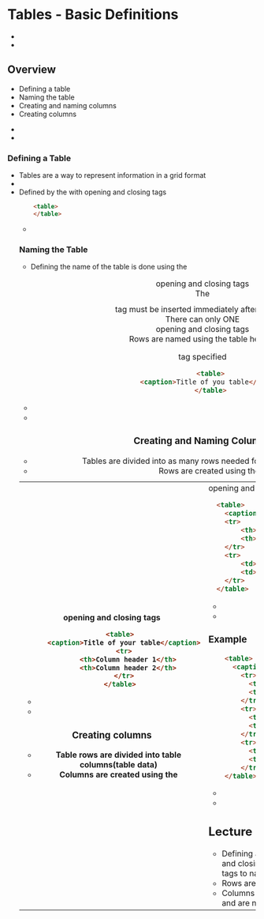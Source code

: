 # Tables - Basic Definitions


-
-
## Overview
* Defining a table
* Naming the table
* Creating and naming columns
* Creating columns



-
-
### Defining a Table
* Tables are a way to represent information in a grid format
*
* Defined by the <table> with opening and closing tags

```html
    <table>
    </table>
```


-
### Naming the Table
* Defining the name of the table is done using the <caption> opening and closing tags
* The <caption> tag must be inserted immediately after the <table> tags
* There can only ONE <caption> tag specified

```html
    <table>
      <caption>Title of you table</caption>
    </table>
```


-
-
### Creating and Naming Columns
* Tables are divided into as many rows needed for your data purposes
* Rows are created using the <tr> opening and closing tags
* Rows are named using the table header <th> opening and closing tags

```html
    <table>
      <caption>Title of your table</caption>
      <tr>
        <th>Column header 1</th>
        <th>Column header 2</th>
      </tr>
    </table>
```

-
-
### Creating columns
* Table rows are divided into table columns(table data)
* Columns are created using the <td> opening and closing tags

```html
  <table>
    <caption>Title of your table</caption>
    <tr>
        <th>Column header 1</th>
        <th>Column header 2</th>
    </tr>
    <tr>
        <td>Data 1</td>
        <td>Data 2</td>
    </tr>
  </table>
```


-
-
### Example
```HTML
    <table>
      <caption>Title of you table</caption>
        <tr>
          <th>Column header 1</th>
          <th>Column header 2</th>
        </tr>
        <tr>
          <td>Data 1</td>
          <td>Data 2</td>
        </tr>
        <tr>
          <td>Data 3</td>
          <td>Data 4</td>
        </tr>
    </table>
```


-
-
## Lecture Summary
* Defining a table using the `<table>` opening and closing tags and using the `<caption>` tags to name the table
* Rows are created with the `<tr>` tags
* Columns are created with the `<td>` tags and are named using the `<th>` tags

